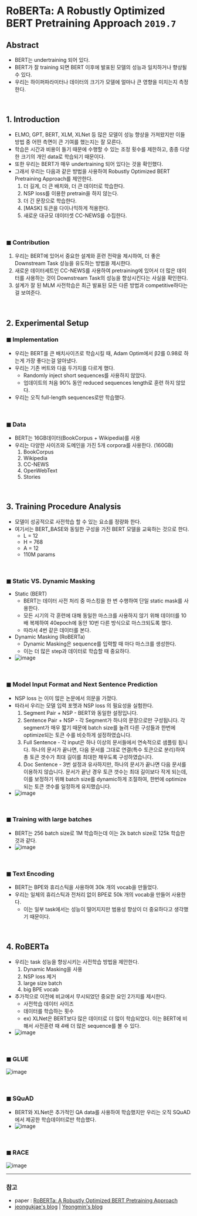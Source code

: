 # RoBERTa: A Robustly Optimized BERT Pretraining Approach `2019.7`

## Abstract
- BERT는 undertraining 되어 있다.
- BERT가 잘 training 되면 BERT 이후에 발표된 모델의 성능과 일치하거나 향상될 수 있다.
- 우리는 하이퍼파라미터나 데이터의 크기가 모델에 얼마나 큰 영향을 미치는지 측정한다.

<br>

## 1. Introduction
- ELMO, GPT, BERT, XLM, XLNet 등 많은 모델이 성능 향상을 가져왔지만 이들 방법 중 어떤 측면이 큰 기여를 했는지는 잘 모른다.
- 학습은 시간과 비용이 들기 때문에 수행할 수 있는 조정 횟수를 제한하고, 종종 다양한 크기의 개인 data로 학습되기 때문이다.
- 또한 우리는 BERT가 매우 undertraining 되어 있다는 것을 확인했다.
- 그래서 우리는 다음과 같은 방법을 사용하여 Robustly Optimized BERT Pretraining Approach를 제안한다.
  1. 더 길게, 더 큰 배치와, 더 큰 데이터로 학습한다.
  2. NSP loss를 이용한 pretrain을 하지 않는다.
  3. 더 긴 문장으로 학습한다.
  4. [MASK] 토큰을 다이나믹하게 적용한다.
  5. 새로운 대규모 데이터셋 CC-NEWS를 수집한다.

<br>

### ◼ Contribution
1. 우리는 BERT에 있어서 중요한 설계와 훈련 전략을 제시하여, 더 좋은 Downstream Task 성능을 유도하는 방법을 제시한다.
2. 새로운 데이터세트인 CC-NEWS를 사용하여 pretraining에 있어서 더 많은 데이터를 사용하는 것이 Downstream Task의 성능을 향상시킨다는 사실을 확인한다.
3. 설계가 잘 된 MLM 사전학습은 최근 발표된 모든 다른 방법과 competitive하다는걸 보여준다.

<br>

## 2. Experimental Setup
### ◼ Implementation
- 우리는 BERT를 큰 배치사이즈로 학습시킬 때, Adam Optim에서 β2를 0.98로 하는게 가장 좋다는걸 알아냈다.
- 우리는 기존 버트와 다음 두가지를 다르게 했다.
  - Randomly inject short sequences를 사용하지 않았다.
  - 업데이트의 처음 90% 동안 reduced sequences length로 훈련 하지 않았다.
- 우리는 오직 full-length sequences로만 학습했다.

<br>

### ◼ Data
- BERT는 16GB데이터(BookCorpus + Wikipedia)를 사용
- 우리는 다양한 사이즈와 도메인을 가진 5개 corpora를 사용한다. (160GB)
  1. BookCorpus
  2. Wikipedia
  3. CC-NEWS
  4. OpenWebText
  5. Stories 

<br>

## 3. Training Procedure Analysis
- 모델이 성공적으로 사전학습 할 수 있는 요소를 정량화 한다.
- 여기서는 BERT_BASE와 동일한 구성을 가진 BERT 모델을 교육하는 것으로 한다.
  - L = 12
  - H = 768
  - A = 12
  - 110M params

<br>

### ◼ Static VS. Dynamic Masking
- Static (BERT)
  - BERT는 데이터 사전 처리 중 마스킹을 한 번 수행하여 단일 static mask를 사용한다.
  - 모든 시기의 각 훈련에 대해 동일한 마스크를 사용하지 않기 위해 데이터를 10배 복제하여 40epoch에 동안 10번 다른 방식으로 마스크되도록 했다.
  - 따라서 4번 같은 데이터를 본다.
- Dynamic Masking (RoBERTa)
  - Dynamic Masking은 sequence를 입력할 때 마다 마스크를 생성한다.
  - 이는 더 많은 step과 데이터로 학습할 때 중요하다.
- ![image](https://user-images.githubusercontent.com/41243762/104411945-b9836a80-55ae-11eb-9147-86073a54ddfc.png)

<br>

### ◼ Model Input Format and Next Sentence Prediction
- NSP loss 는 이미 많은 논문에서 의문을 가졌다.
- 따라서 우리는 모델 입력 포멧과 NSP loss 의 필요성을 실험한다.
  1. Segment Pair + NSP - BERT와 동일한 설정입니다.
  2. Sentence Pair + NSP - 각 Segment가 하나의 문장으로만 구성됩니다. 각 segment가 매우 짧기 때문에 batch size를 늘려 다른 구성들과 한번에 optimize되는 토큰 수를 비슷하게 설정하였습니다.
  3. Full Sentence - 각 input은 하나 이상의 문서들에서 연속적으로 샘플링 됩니다. 하나의 문서가 끝나면, 다음 문서를 그대로 연결(특수 토큰으로 분리)하여 총 토큰 갯수가 최대 길이를 최대한 채우도록 구성하였습니다.
  4. Doc Sentence - 3번 설정과 유사하지만, 하나의 문서가 끝나면 다음 문서를 이용하지 않습니다. 문서가 끝난 경우 토큰 갯수는 최대 길이보다 작게 되는데, 이를 보정하기 위해 batch size를 dynamic하게 조절하여, 한번에 optimize되는 토큰 갯수를 일정하게 유지했습니다.
- ![image](https://user-images.githubusercontent.com/41243762/104412476-ab821980-55af-11eb-857f-d261b43f3c6e.png)

<br>

### ◼ Training with large batches
- BERT는 256 batch size로 1M 학습하는데 이는 2k batch size로 125k 학습한 것과 같다.
- ![image](https://user-images.githubusercontent.com/41243762/104412606-f13ee200-55af-11eb-8cdb-c95d7919f6e1.png)

<br>

### ◼ Text Encoding
- BERT는 BPE와 휴리스틱을 사용하여  30k 개의 vocab을 만들었다.
- 우리는 일체의 휴리스틱과 전처리 없이 BPE로 50k 개의 vocab을 만들어 사용한다.
  - 이는 일부 task에서는 성능이 떨어지지만 범용성 향상이 더 중요하다고 생각했기 때문이다.

<br>

## 4. RoBERTa
- 우리는 task 성능을 향상시키는 사전학습 방법을 제안한다.
    1. Dynamic Masking을 사용
    2. NSP loss 제거
    3. large size batch
    4. big BPE vocab
- 추가적으로 이전에 비교에서 무시되었던 중요한 요인 2가지를 제시한다.
    - 사전학습 데이터 사이즈
    - 데이터를 학습하는 횟수
    - ex) XLNet은 BERT보다 많은 데이터로 더 많이 학습되었다. 이는 BERT에 비해서 사전훈련 때 4배 더 많은 sequence를 볼 수 있다. 
- ![image](https://user-images.githubusercontent.com/41243762/104413489-c05fac80-55b1-11eb-93d0-27c4730d91a4.png)

<br>

### ◼ GLUE
![image](https://user-images.githubusercontent.com/41243762/104413579-e71de300-55b1-11eb-90f0-2344434932f2.png)

<br>

### ◼ SQuAD
- BERT와 XLNet은 추가적인 QA data를 사용하여 학습했지만 우리는 오직 SQuAD에서 제공한 학습데이터로만 학습했다.
- ![image](https://user-images.githubusercontent.com/41243762/104413672-15032780-55b2-11eb-9c23-b65b05009df7.png)

<br>

### ◼ RACE
![image](https://user-images.githubusercontent.com/41243762/104413707-2a785180-55b2-11eb-8f6b-4811e9d28928.png)


---
### 참고
- paper : [RoBERTa: A Robustly Optimized BERT Pretraining Approach](https://arxiv.org/pdf/1907.11692.pdf)
- [jeongukjae's blog](https://jeongukjae.github.io/posts/3-roberta-review/) | [Yeongmin's blog](https://baekyeongmin.github.io/paper-review/roberta-review/)
